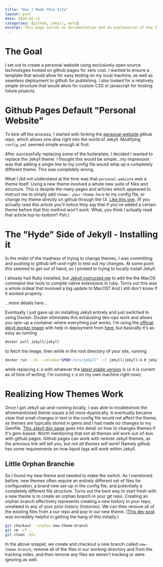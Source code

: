 ```yaml
---
title: "How I Made This Site"
layout: post
date: 2020-02-15 
categories: [github, jekyll, meta]
excerpt: This page serves as documentation and an explanation of how I made this site, all the gory details included. 
---
```


# The Goal

I set out to create a personal website using exclusively open source technologies hosted on github pages for zero cost. I wanted to ensure a template that would allow for easy testing on my local machine, as well as seamless deployment to github for publishing. I also looked for a relatively simple structure that would allow for custom CSS or javascript for hosting future projects. 


# Github Pages Default "Personal Website"

To kick off the process, I started with forking the [personal-website](https://github.com/github/personal-website) github repo, which allows one dive right into the world of Jekyll. Modifying `config.yml` seemed simple enough at first. 

After successfully replacing some of the boilerplate, I decided I wanted to replace the Jekyll theme. I thought this would be simple...my impression was that adding a single line to my config file would whip up a completely different theme. This was completely wrong. 

What I did not understand at the time was that `personal-webiste` *was* a theme itself. Using a new theme involved a whole new suite of files and structure. This is despite the many pages and articles which appeared to instruct me to simply add `theme: your-theme-here` to my config file, or change my theme directly on github through the UI. [Like this one](https://help.github.com/en/github/working-with-github-pages/adding-a-theme-to-your-github-pages-site-with-the-theme-chooser). (If you actually read this article you'll notice they say that if you've added a certain theme before that this method won't work. What, you think I actually read that article top-to-bottom? Psh.)

# The "Hyde" Side of Jekyll - Installing it 

In the midst of the madness of trying to change themes, I was committing and pushing to github left-and-right to test out my changes. At some point this seemed to get out of hand, so I pivoted to trying to locally install Jekyll. 

I already had Ruby installed, but [Jekyll instructed me](https://jekyllrb.com/docs/installation/macos/) to add the the MacOS command-line tools to compile native extensions in ruby. Turns out this was a whole ordeal that involved a big update to MacOS? And I still don't know if it worked properly. 

...more details here... 

Eventually I just gave up on installing Jekyll entirely and just switched to using Docker. Docker eliminates this exhausting dev-ops work and allows you spin-up a container where everything just works. I'm using the [official jekyll docker image](https://hub.docker.com/r/jekyll/jekyll/) with help in deployment from [here](https://hub.docker.com/r/jekyll/jekyll/), but basically it's as easy as running 
```bash 
docker pull jekyll/jekyll 
```
to fetch the image, then while in the root directory of your site, running 
```bash 
docker run --rm --volume="$PWD:/srv/jekyll" -it jekyll/jekyll:4.0 jekyll build
```
while replacing `4.0` with whatever the [latest stable version](https://jekyllrb.com/news/releases/) is (`4.0` is current as of time of writing; I'm running `3.8` on my own machine right now). 


# Realizing How Themes Work 

Once I got Jekyll up-and-running locally, I was able to troubleshoot the aforementioned theme issues a bit more dyamically. It eventually became clear that small changes in text in the config file would not affect the theme, as themes are typically stored in gems and I had made no changes to my Gemfile. [This Jekyll doc page](https://jekyllrb.com/docs/themes/) goes into detail on how to changes themes if it's gem-based. Worth mentioning that not all themes will work out-of-box with github pages. Github pages can work with remote Jekyll themes, as the previous link will tell you, but *not all themes will work!* Namely github has some requirements on how liquid tags will work within Jekyll. 

## Little Orphan Branchie 

So I found my new theme and needed to make the switch. As I mentioned before, new themes often require an entirely different set of files for configuration, a brand new set-up in the config file, and potentially a completely different file structure. Turns out the best way to start fresh with a new theme is to create an orphan branch in your git repo. Creating an orphan branch effectively represents creating a new history in your repo, unrelated to any of your prior history (histories). We can then remove all of the existing files from a our repo and pop in our new theme. ([This dev post](https://dev.to/craicoverflow/-how-to-change-the-theme-in-your-jekyll-application-k5j) was incredibly helpful in getting the hang of this initially.)

```bash 
git checkout --orphan new-theme-branch
git rm -rf . 
git clean -dfx 
```
In the above snippet, we create and checkout a new branch called `new-theme-branch`, remove all of the files in our working directory and from the tracking index, and then remove any files we weren't tracking or were ignoring as well. 



